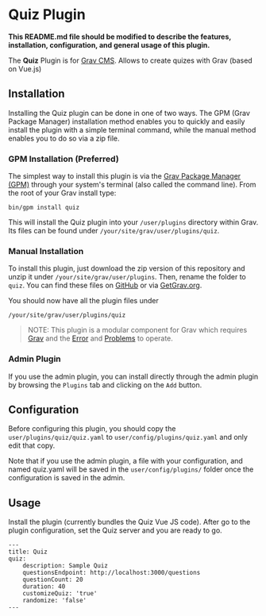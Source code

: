 # Quiz Plugin

**This README.md file should be modified to describe the features, installation, configuration, and general usage of this plugin.**

The **Quiz** Plugin is for [Grav CMS](http://github.com/getgrav/grav). Allows to create quizes with Grav (based on Vue.js)

## Installation

Installing the Quiz plugin can be done in one of two ways. The GPM (Grav Package Manager) installation method enables you to quickly and easily install the plugin with a simple terminal command, while the manual method enables you to do so via a zip file.

### GPM Installation (Preferred)

The simplest way to install this plugin is via the [Grav Package Manager (GPM)](http://learn.getgrav.org/advanced/grav-gpm) through your system's terminal (also called the command line).  From the root of your Grav install type:

    bin/gpm install quiz

This will install the Quiz plugin into your `/user/plugins` directory within Grav. Its files can be found under `/your/site/grav/user/plugins/quiz`.

### Manual Installation

To install this plugin, just download the zip version of this repository and unzip it under `/your/site/grav/user/plugins`. Then, rename the folder to `quiz`. You can find these files on [GitHub](https://github.com/yvesh/grav-plugin-quiz) or via [GetGrav.org](http://getgrav.org/downloads/plugins#extras).

You should now have all the plugin files under

    /your/site/grav/user/plugins/quiz
	
> NOTE: This plugin is a modular component for Grav which requires [Grav](http://github.com/getgrav/grav) and the [Error](https://github.com/getgrav/grav-plugin-error) and [Problems](https://github.com/getgrav/grav-plugin-problems) to operate.

### Admin Plugin

If you use the admin plugin, you can install directly through the admin plugin by browsing the `Plugins` tab and clicking on the `Add` button.

## Configuration

Before configuring this plugin, you should copy the `user/plugins/quiz/quiz.yaml` to `user/config/plugins/quiz.yaml` and only edit that copy.

Note that if you use the admin plugin, a file with your configuration, and named quiz.yaml will be saved in the `user/config/plugins/` folder once the configuration is saved in the admin.

## Usage

Install the plugin (currently bundles the Quiz Vue JS code). After go to the plugin configuration, set the Quiz server and you are ready to go.

```$xslt
---
title: Quiz
quiz:
    description: Sample Quiz
    questionsEndpoint: http://localhost:3000/questions
    questionCount: 20
    duration: 40
    customizeQuiz: 'true'
    randomize: 'false'
---
```

